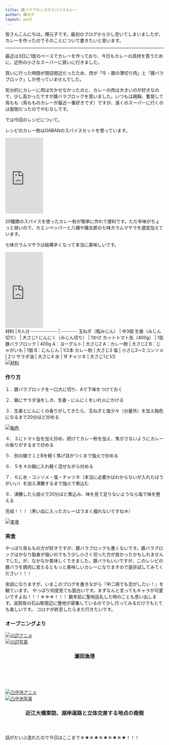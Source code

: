 ```yaml
---
title: 豚バラブロックのスパイスカレー
author: 輝元子
layout: post
---
```


皆さんこんにちは。輝元子です。最初のブログから少し空いてしまいましたが、カレーを作ったのでそのことについて書きたいと思います。

-------------------

最近は3日に1度のペースでカレーを作っており、今日もカレーの具材を買うために、近所の小さなスーパーに買いに行きました。

買いに行った時間が閉店間近だったため、肉が「牛・豚の薄切り肉」と「豚バラブロック」しか売っていませんでした。

気分的にカレーに肉は欠かせなかったのと、カレーの肉は大きいのが好きなので、少し高かったですが豚バラブロックを買いました。いつもは鶏胸、奮発して鳥もも（鳥もものカレーが最近一番好きです）ですが、遠くのスーパーに行くのは面倒だったのでやむなしです。

では今回のレシピについて。

レシピのカレー粉はGABANのスパイスセットを使っています。

<iframe style="width:120px;height:240px;" marginwidth="0" marginheight="0" scrolling="no" frameborder="0" src="https://rcm-fe.amazon-adsystem.com/e/cm?ref=qf_sp_asin_til&t=terumotoko-22&m=amazon&o=9&p=8&l=as1&IS1=1&detail=1&asins=B005PTT9M6&linkId=2d735346956bdabeac1f145cf11b1ef4&bc1=ffffff&lt1=_top&fc1=333333&lc1=0066c0&bg1=ffffff&f=ifr"></iframe>

20種類のスパイスを使ったカレー粉が簡単に作れて便利です。ただ辛味がちょっと弱いので、カエンペッパーと八幡や磯五郎の七味ガラムマサラを適宜加えています。

七味ガラムマサラは結構辛くなって本当に美味しいです。

<iframe style="width:120px;height:240px;" marginwidth="0" marginheight="0" scrolling="no" frameborder="0" src="https://rcm-fe.amazon-adsystem.com/e/cm?ref=qf_sp_asin_til&t=terumotoko-22&m=amazon&o=9&p=8&l=as1&IS1=1&detail=1&asins=B07ZBYSZDD&linkId=56c26b4dc40b9ec6a8eb461a53495cc8&bc1=ffffff&lt1=_top&fc1=333333&lc1=0066c0&bg1=ffffff&f=ifr"></iframe>  
<br>
材料            | 6人分     
------------- | --------
玉ねぎ（粗みじん）     | 中3個     
生姜（みじん切り）     | 大さじ1    
にんにく（みじん切り）   | 1かけ     
カットトマト缶（400g） | 1缶      
豚バラブロック       | 400g    
A：ヨーグルト       | 大さじ2    
A：カレー粉        | 大さじ2    
B：じゃがいも       | 1個      
B：にんじん        | 1/2本    
カレー粉          | 大さじ3    
塩             | 小さじ2〜3  
コンソメ          | 2つ      
サラダ油          | 大さじ4    
水             | 1ℓ      
チャツネ          | 大さじ1と1/2  

<div class="4u 12u$(mobile)">
      <div class="item">
        <a href="#!" class="image fit"><img src="{{ 'assets/images/DSC_1708.JPG' | relative_url }}" alt="材料" /></a>
      </div>
  </div>  

### 作り方
  １．豚バラブロックを一口大に切り、Aで下味をつけておく


  ２．鍋にサラダ油をしき、生姜・にんにくをいれ火にかける


  ３．生姜とにんにくの香りがしてきたら、玉ねぎと塩少々（分量外）を加え飴色になるまで20分ほど炒める
<div class="4u 12u$(mobile)">
      <div class="item">
        <a href="#!" class="image fit"><img src="{{ 'assets/images/DSC_1713.JPG' | relative_url }}" alt="飴色" /></a>
      </div>
  </div>

  ４．３にトマト缶を加え炒め、続けてカレー粉を加え、焦がさないようにカレーの香りがするまで炒める


  ５．別の鍋で１とBを軽く焦げ目がつくまで強火で炒める


  ６．５を４の鍋に入れ軽く混ぜながら炒める


  ７．６に水・コンソメ・塩・チャツネ（本当に必要かはわからないが入れたほうがいい）を加え沸騰するまで強火で煮込む


  ８．沸騰したら弱火で20分ほど煮込み、味を見て足りないようなら塩で味を整える


  完成！！！（黒い皿に入ったカレーはうまく撮れないですね☆）


 <div class="4u 12u$(mobile)">
      <div class="item">
        <a href="#!" class="image fit"><img src="{{ 'assets/images/DSC_1729.JPG' | relative_url }}" alt="実食" /></a>
      </div>
  </div>  

### 実食

やっぱり鳥ももの方が好きですが、豚バラブロックも悪くないです。豚バラブロックはかなり脂身が強いのでもう少し小さく切った方が良かったかもしれませんでした。が、なかなか美味しくできました。豚バラもいいですが、このレシピの豚バラを鶏肉に変えるともっと美味しいカレーになりますので是非試してみてください！！！

余談になりますが、いまこのブログを書きながら『中二病でも恋がしたい！』を観ています。
やっぱり何度見ても面白いです。まずなんと言ってもキャラが可愛いですよね！！！☆☆☆！！！
数年前に聖地巡礼した時のことも思い出します。滋賀県の石山駅周辺に整地が密集しているので少し行ってみるだけでもとても楽しいです。
コロナが終息したらまた行きたいです。


### オープニングより

<div class="4u 12u$(mobile)">
      <div class="item">
        <a href="#!" class="image fit"><img src="{{ 'assets/images/1567.png' | relative_url }}" alt="川辺アニメ" /></a>
      </div> <div class="item">
        <a href="#!" class="image fit"><img src="{{ 'assets/images/DSC_1583.JPG' | relative_url }}" alt="川辺写真" /></a>
	<header>
          <h3>瀬田漁港</h3>
        </header>
　　　　</div>
    </div>
<br>
<div class="4u 12u$(mobile)">
      <div class="item">
        <a href="#!" class="image fit"><img src="{{ 'assets/images/1583.png' | relative_url }}" alt="凸守池アニメ" /></a>
      </div>
      <div class="item">
        <a href="#!" class="image fit"><img src="{{ 'assets/images/DSC_1567.JPG' | relative_url }}" alt="凸守池写真" /></a>
      <header>
        <h3>近江大橋東詰、湖岸道路と立体交差する地点の南側</h3>
      </header>
      </div>
	
</div> 

話がだいぶ逸れたので今日はここまで☆★☆★☆★☆★☆★！！！
